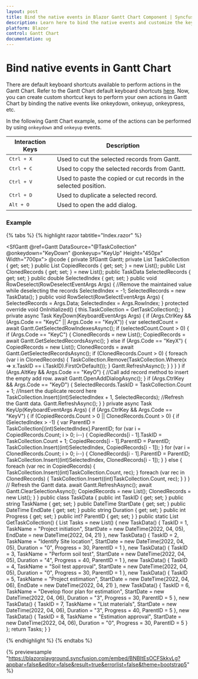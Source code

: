 ```yaml
---
layout: post
title: Bind the native events in Blazor Gantt Chart Component | Syncfusion
description: Learn here to bind the native events and customize the key interaction in Syncfusion Blazor Gantt Chart component.
platform: Blazor
control: Gantt Chart
documentation: ug
---
```


# Bind native events in Gantt Chart

There are default keyboard shortcuts available to perform actions in the Gantt Chart. Refer to the Gantt Chart default keyboard shortcuts [here](https://blazor.syncfusion.com/documentation/gantt-chart/accessibility#keyboard-navigation). Now, you can create custom shortcut keys to perform your own actions in Gantt Chart by binding the native events like onkeydown, onkeyup, onkeypress, etc.

In the following Gantt Chart example, some of the actions can be performed by using `onkeydown` and `onkeyup` events.

Interaction Keys |Description
-----|-----
<kbd>Ctrl + X</kbd> | Used to cut the selected records from Gantt.
<kbd>Ctrl + C</kbd> | Used to copy the selected records from Gantt.
<kbd>Ctrl + V</kbd> | Used to paste the copied or cut records in the selected position.
<kbd>Ctrl + D</kbd> | Used to duplicate a selected record.
<kbd>Alt + O</kbd> | Used to open the add dialog.

### Example

{% tabs %}
{% highlight razor tabtitle="Index.razor" %}

<SfGantt @ref=Gantt DataSource="@TaskCollection" @onkeydown="KeyDown" @onkeyup="KeyUp" Height="450px" Width="700px">
    <GanttTaskFields Id="TaskID" Name="TaskName" StartDate="StartDate" EndDate="EndDate" Duration="Duration" Progress="Progress" ParentID="ParentID">
    </GanttTaskFields>
    <GanttSelectionSettings Mode="Syncfusion.Blazor.Grids.SelectionMode.Row" Type="Syncfusion.Blazor.Grids.SelectionType.Multiple"></GanttSelectionSettings>
    <GanttEditSettings AllowAdding="true" AllowDeleting="true" AllowEditing="true" AllowTaskbarEditing="true"></GanttEditSettings>
    <GanttEvents RowSelected="RowSelect" RowDeselected="RowDeselect" TValue="TaskData"></GanttEvents>
</SfGantt>
@code {
    private SfGantt<TaskData> Gantt;
    private List<TaskData> TaskCollection { get; set; }
    public List<TaskData> CopiedRecords { get; set; } = new List<TaskData>();
    public List<TaskData> ClonedRecords { get; set; } = new List<TaskData>();
    public TaskData SelectedRecords { get; set; }
    public double SelectedIndex { get; set; }
    public void RowDeselect(RowDeselectEventArgs<TaskData> Args)
    {
        //Remove the maintained value while deselecting the records
        SelectedIndex = -1;
        SelectedRecords = new TaskData();
    }
    public void RowSelect(RowSelectEventArgs<TaskData> Args)
    {
        SelectedRecords = Args.Data;
        SelectedIndex = Args.RowIndex;
    }
    protected override void OnInitialized()
    {
        this.TaskCollection = GetTaskCollection();
    }
    private async Task KeyDown(KeyboardEventArgs Args)
    {
        if (Args.CtrlKey && (Args.Code == "KeyC" || Args.Code == "KeyX"))
        {
            var selectedCount = await Gantt.GetSelectedRowIndexesAsync();
            if (selectedCount.Count > 0)
            {
                if (Args.Code == "KeyC")
                {
                    ClonedRecords = new List<TaskData>();
                    CopiedRecords = await Gantt.GetSelectedRecordsAsync();
                }
                else if (Args.Code == "KeyX")
                {
                    CopiedRecords = new List<TaskData>();
                    ClonedRecords = await Gantt.GetSelectedRecordsAsync();
                    if (ClonedRecords.Count > 0)
                    {
                        foreach (var i in ClonedRecords)
                        {
                            TaskCollection.Remove(TaskCollection.Where(x => x.TaskID == i.TaskID).FirstOrDefault());
                        }
                        Gantt.RefreshAsync();
                    }
                }
            }
        }
        if (Args.AltKey && Args.Code == "KeyO")
        {
            //Call add record method to insert the empty add row.
            await Gantt.OpenAddDialogAsync();
        }
        if (Args.CtrlKey && Args.Code == "KeyD")
        {
            SelectedRecords.TaskID = TaskCollection.Count + 1;
            //Insert the duplicate record here
            TaskCollection.Insert((int)SelectedIndex + 1, SelectedRecords);
            //Refresh the Gantt data.
            Gantt.RefreshAsync();
        }
    }
    private async Task KeyUp(KeyboardEventArgs Args)
    {
        if (Args.CtrlKey && Args.Code == "KeyV")
        {
            if (CopiedRecords.Count > 0 || ClonedRecords.Count > 0)
            {
                if (SelectedIndex > -1)
                {
                    var ParentID = TaskCollection[(int)SelectedIndex].ParentID;
                    for (var i = CopiedRecords.Count; i > 0; i--)
                    {
                        CopiedRecords[i - 1].TaskID = TaskCollection.Count + 1;
                        CopiedRecords[i - 1].ParentID = ParentID;
                        TaskCollection.Insert((int)SelectedIndex, CopiedRecords[i - 1]);
                    }
                    for (var i = ClonedRecords.Count; i > 0; i--)
                    {
                        ClonedRecords[i - 1].ParentID = ParentID;
                        TaskCollection.Insert((int)SelectedIndex, ClonedRecords[i - 1]);
                    }
                }
                else
                {
                    foreach (var rec in CopiedRecords)
                    {
                        TaskCollection.Insert((int)TaskCollection.Count, rec);
                    }
                    foreach (var rec in ClonedRecords)
                    {
                        TaskCollection.Insert((int)TaskCollection.Count, rec);
                    }
                }
            }
            // Refresh the Gantt data.
            await Gantt.RefreshAsync();
            await Gantt.ClearSelectionAsync();
            CopiedRecords = new List<TaskData>();
            ClonedRecords = new List<TaskData>();
        }
    }
    public class TaskData
    {
        public int TaskID { get; set; }
        public string TaskName { get; set; }
        public DateTime StartDate { get; set; }
        public DateTime EndDate { get; set; }
        public string Duration { get; set; }
        public int Progress { get; set; }
        public int? ParentID { get; set; }
    }
    public static List<TaskData> GetTaskCollection()
    {
        List<TaskData> Tasks = new List<TaskData>() {
        new TaskData() { TaskID = 1, TaskName = "Project initiation", StartDate = new DateTime(2022, 04, 05), EndDate = new DateTime(2022, 04, 21) },
        new TaskData() { TaskID = 2, TaskName = "Identify Site location", StartDate = new DateTime(2022, 04, 05), Duration = "0", Progress = 30, ParentID = 1 },
        new TaskData() { TaskID = 3, TaskName = "Perform soil test", StartDate = new DateTime(2022, 04, 05), Duration = "4", Progress = 40, ParentID = 1 },
        new TaskData() { TaskID = 4, TaskName = "Soil test approval", StartDate = new DateTime(2022, 04, 05), Duration = "0", Progress = 30, ParentID = 1 },
        new TaskData() { TaskID = 5, TaskName = "Project estimation", StartDate = new DateTime(2022, 04, 06), EndDate = new DateTime(2022, 04, 21) },
        new TaskData() { TaskID = 6, TaskName = "Develop floor plan for estimation", StartDate = new DateTime(2022, 04, 06), Duration = "3", Progress = 30, ParentID = 5 },
        new TaskData() { TaskID = 7, TaskName = "List materials", StartDate = new DateTime(2022, 04, 06), Duration = "3", Progress = 40, ParentID = 5 },
        new TaskData() { TaskID = 8, TaskName = "Estimation approval", StartDate = new DateTime(2022, 04, 06), Duration = "0", Progress = 30, ParentID = 5 }
    };
        return Tasks;
    }
}

{% endhighlight %}
{% endtabs %}

{% previewsample "https://blazorplayground.syncfusion.com/embed/BNBItEsOCFSkkvLg?appbar=false&editor=false&result=true&errorlist=false&theme=bootstrap5" %}